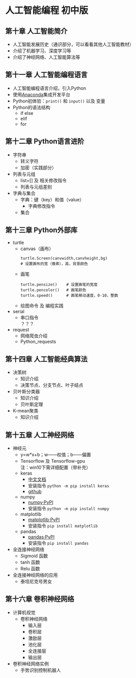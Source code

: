 # 人工智能编程 初中版
## 第十章 人工智能简介
+ 人工智能发展历史（通识部分，可以看看其他人工智能教材）
+ 介绍了机器学习、深度学习等
+ 介绍了神经网络、人工智能算法等

## 第十一章 人工智能编程语言
+ 人工智能编程语言介绍，引入Python
+ 使用[Anaconda](https://www.anaconda.com)集成开发平台
+ Python初体验：`print()` 和 `input()` 以及 变量
+ Python的语法结构
  + if else
  + elif
  + for

## 第十二章 Python语言进阶
+ 字符串
  + 转义字符
  + 加密（实践部分）
+ 列表与元组
  + list=[] 及 相关修改指令
  + 列表与元组差别
+ 字典与集合
  + 字典：键（key）和值（value）
    + 字典修改指令
  + 集合

## 第十三章 Python外部库
+ turtle
  + canvas（画布）  
    ```
    turtle.Screen(canvwidth,canvheight,bg)
    # 设置画布的宽（像素），高，背景颜色
    ```
  + 画笔  
    ```
    turtle.pensize()    # 设置画笔的宽度
    turtle.pencolor()   # 画笔颜色
    turtle.speed()      # 画笔移动速度，0-10，整数
    ```
  + 绘图命令 及 编程实践
+ serial
  + 串口指令  
  ？？？
+ request
  + 网络爬虫介绍
  + Python_requests

## 第十四章 人工智能经典算法
+ 决策树
  + 知识介绍
  + 决策节点、分支节点、叶子结点
+ 贝叶斯分类器
  + 知识介绍
  + 贝叶斯定理
+ K-mean聚类
  + 知识介绍
  
## 第十五章 人工神经网络
+ 神经元
  + y=w*x+b；w——权值；b——偏置
  + Tensorflow 及 Tensorflow-gpu  
    注：win10下需详细配置（带补充）
  + keras
    + [中文文档](https://keras.io/zh/)
    + 安装指令 `python -m pip install keras`
    + [github](https://github.com/keras-team/keras-docs-zh/)
  + numpy
    + [numpy·PyPI](https://pypi.org/project/numpy/)
    + 安装指令 `python -m pip install numpy`
  + matplotlib
    + [matplotlib·PyPI](https://pypi.org/project/matplotlib/)
    + 安装指令 `pip install matplotlib`
  + pandas
    + [pandas·PyPI](https://pypi.org/project/pandas/)
    + 安装指令 `pip install pandas`
+ 全连接神经网络
  + Sigmoid 函数
  + tanh 函数
  + Relu 函数
+ 全连接神经网络的应用
  + 泰坦尼克号男女
## 第十六章 卷积神经网络
+ 计算机视觉
  + 卷积神经网络
    + 输入层
    + 卷积层
    + 激励层
    + 池化层
    + 全连接层
    + 输出层
+ 卷积神经网络实例
  + 手势识别控制机器人
